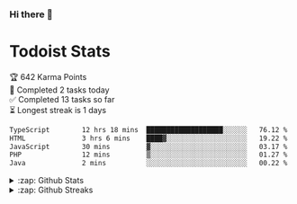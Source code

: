 ### Hi there 👋






# Todoist Stats

<!-- TODO-IST:START -->
🏆  642 Karma Points           
🌸  Completed 2 tasks today           
✅  Completed 13 tasks so far           
⏳  Longest streak is 1 days
<!-- TODO-IST:END -->



<!--START_SECTION:waka-->

```txt
TypeScript        12 hrs 18 mins  ███████████████████░░░░░░   76.12 %
HTML              3 hrs 6 mins    ████▓░░░░░░░░░░░░░░░░░░░░   19.22 %
JavaScript        30 mins         ▓░░░░░░░░░░░░░░░░░░░░░░░░   03.17 %
PHP               12 mins         ▒░░░░░░░░░░░░░░░░░░░░░░░░   01.27 %
Java              2 mins          ░░░░░░░░░░░░░░░░░░░░░░░░░   00.22 %
```

<!--END_SECTION:waka-->

<details>
<summary> :zap: Github Stats</summary>
  <img align ="left" alt="iamPonil's Github Stats" src="https://github-readme-stats-iamponils-projects.vercel.app/api?username=iamponil&theme=dracula"/>
</details>

<details>
  <summary> :zap: Github Streaks</summary>
  <img align ="left" alt="iamPonil's Github Stats" src="https://streak-stats.demolab.com?user=iamponil&theme=dark&hide_border=true&border_radius=4.4"/>
</details>

[Linkedin]: https://linkedin.com/in/ameur-nemlaghi
